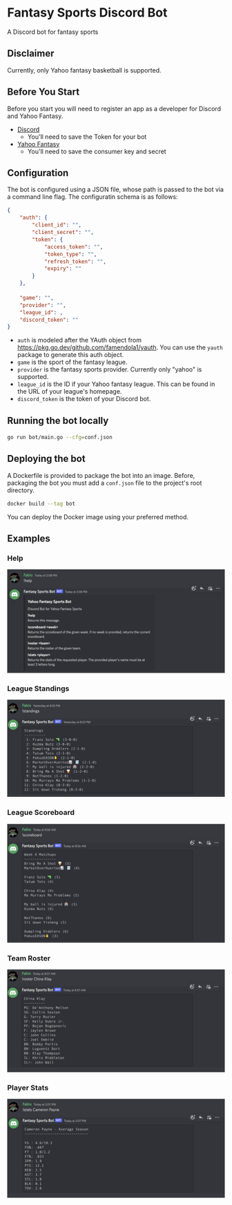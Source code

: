 # Fantasy Sports Discord Bot
A Discord bot for fantasy sports

## Disclaimer
Currently, only Yahoo fantasy basketball is supported.

## Before You Start
Before you start you will need to register an app as a developer for Discord and Yahoo Fantasy.

* [Discord](https://www.upwork.com/resources/how-to-make-discord-bot)
  * You'll need to save the Token for your bot
* [Yahoo Fantasy](https://developer.yahoo.com/apps/create/)
  * You'll need to save the consumer key and secret
  
## Configuration
The bot is configured using a JSON file, whose path is passed to the bot via a command line flag. The configuratin schema is as follows:

```json
{
	"auth": {
		"client_id": "",
		"client_secret": "",
		"token": {
			"access_token": "",
			"token_type": "",
			"refresh_token": "",
			"expiry": ""
		}
	},

	"game": "",
	"provider": "",
	"league_id": ,
	"discord_token": ""
}
```
* `auth` is modeled after the YAuth object from https://pkg.go.dev/github.com/famendola1/yauth. You can use the `yauth` package to generate this auth object.
* `game` is the sport of the fantasy league.
* `provider` is the fantasy sports provider. Currently only "yahoo" is supported.
* `league_id` is the ID if your Yahoo fantasy league. This can be found in the URL of your league's homepage.
* `discord_token` is the token of your Discord bot.

## Running the bot locally
```bash
go run bot/main.go --cfg=conf.json
```

## Deploying the bot
A Dockerfile is provided to package the bot into an image. Before, packaging the bot you must add a `conf.json` file to the project's root directory.

```bash
docker build --tag bot
```

You can deploy the Docker image using your preferred method.

## Examples

### Help
![Fantasy sports bot help command](assets/bot_help.png)

### League Standings
![Fantasy sports bot standings command](assets/bot_standings.png)

### League Scoreboard
![Fantasy sports bot scoreboard command](assets/bot_scoreboard.png)

### Team Roster
![Fantasy sports bot roster command](assets/bot_roster.png)

### Player Stats
![Fantasy sports bot stats command](assets/bot_player_stats.png)
